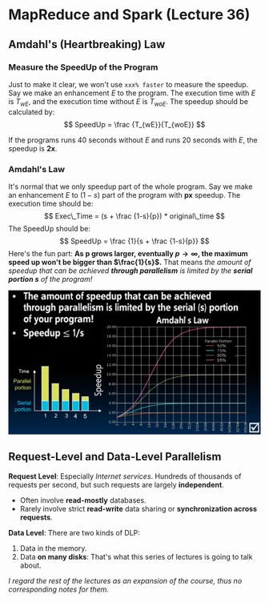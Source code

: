 # MapReduce and Spark (Lecture 36)

## Amdahl's (Heartbreaking) Law

### Measure the SpeedUp of the Program

Just to make it clear, we won't use `xxx% faster` to measure the speedup.  
Say we make an enhancement $E$ to the program. The execution time with $E$ is $T_{wE}$, and the execution time without $E$ is $T_{woE}$. The speedup should be calculated by:
$$
SpeedUp = \frac {T_{wE}}{T_{woE}}
$$

If the programs runs 40 seconds without $E$ and runs 20 seconds with $E$, the speedup is **2x**.

### Amdahl's Law

It's normal that we only speedup part of the whole program. Say we make an enhancement $E$ to $(1 - s)$ part of the program with **px** speedup. The execution time should be:
$$
Exec\_Time = (s + \frac {1-s}{p}) * original\_time
$$
The SpeedUp should be:
$$
SpeedUp = \frac {1}{s + \frac {1-s}{p}}
$$
Here's the fun part: **As p grows larger, eventually $p\rightarrow\infty$, the maximum speed up won't be bigger than $\frac{1}{s}$.** That means *the amount of speedup that can be achieved **through parallelism** is limited by the **serial portion $s$** of the program!*  

![Amdahl](./Image/Week13/Week13-12.png)

## Request-Level and Data-Level Parallelism

**Request Level**: Especially *Internet services*. Hundreds of thousands of requests per second, but such requests are largely **independent**.

- Often involve **read-mostly** databases.
- Rarely involve strict **read-write** data sharing or **synchronization across requests**.

**Data Level**: There are two kinds of DLP:

1. Data in the memory.
2. Data **on many disks**: That's what this series of lectures is going to talk about.

*I regard the rest of the lectures as an expansion of the course, thus no corresponding notes for them.*
